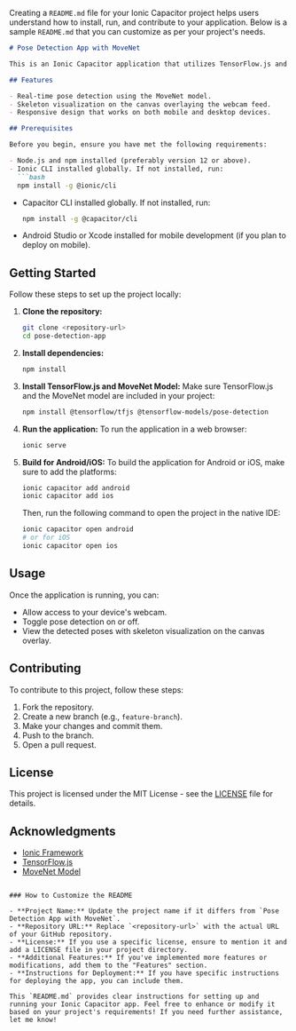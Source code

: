 Creating a `README.md` file for your Ionic Capacitor project helps users understand how to install, run, and contribute to your application. Below is a sample `README.md` that you can customize as per your project's needs.

```markdown
# Pose Detection App with MoveNet

This is an Ionic Capacitor application that utilizes TensorFlow.js and the MoveNet model for real-time pose detection in the browser using the device's webcam.

## Features

- Real-time pose detection using the MoveNet model.
- Skeleton visualization on the canvas overlaying the webcam feed.
- Responsive design that works on both mobile and desktop devices.

## Prerequisites

Before you begin, ensure you have met the following requirements:

- Node.js and npm installed (preferably version 12 or above).
- Ionic CLI installed globally. If not installed, run:
  ```bash
  npm install -g @ionic/cli
  ```

- Capacitor CLI installed globally. If not installed, run:
  ```bash
  npm install -g @capacitor/cli
  ```

- Android Studio or Xcode installed for mobile development (if you plan to deploy on mobile).

## Getting Started

Follow these steps to set up the project locally:

1. **Clone the repository:**
   ```bash
   git clone <repository-url>
   cd pose-detection-app
   ```

2. **Install dependencies:**
   ```bash
   npm install
   ```

3. **Install TensorFlow.js and MoveNet Model:**
   Make sure TensorFlow.js and the MoveNet model are included in your project:
   ```bash
   npm install @tensorflow/tfjs @tensorflow-models/pose-detection
   ```

4. **Run the application:**
   To run the application in a web browser:
   ```bash
   ionic serve
   ```

5. **Build for Android/iOS:**
   To build the application for Android or iOS, make sure to add the platforms:
   ```bash
   ionic capacitor add android
   ionic capacitor add ios
   ```

   Then, run the following command to open the project in the native IDE:
   ```bash
   ionic capacitor open android
   # or for iOS
   ionic capacitor open ios
   ```

## Usage

Once the application is running, you can:

- Allow access to your device's webcam.
- Toggle pose detection on or off.
- View the detected poses with skeleton visualization on the canvas overlay.

## Contributing

To contribute to this project, follow these steps:

1. Fork the repository.
2. Create a new branch (e.g., `feature-branch`).
3. Make your changes and commit them.
4. Push to the branch.
5. Open a pull request.

## License

This project is licensed under the MIT License - see the [LICENSE](LICENSE) file for details.

## Acknowledgments

- [Ionic Framework](https://ionicframework.com/)
- [TensorFlow.js](https://www.tensorflow.org/js)
- [MoveNet Model](https://tfjs-models.web.app/pose-detection/)

```

### How to Customize the README

- **Project Name:** Update the project name if it differs from `Pose Detection App with MoveNet`.
- **Repository URL:** Replace `<repository-url>` with the actual URL of your GitHub repository.
- **License:** If you use a specific license, ensure to mention it and add a LICENSE file in your project directory.
- **Additional Features:** If you've implemented more features or modifications, add them to the "Features" section.
- **Instructions for Deployment:** If you have specific instructions for deploying the app, you can include them.

This `README.md` provides clear instructions for setting up and running your Ionic Capacitor app. Feel free to enhance or modify it based on your project's requirements! If you need further assistance, let me know!
